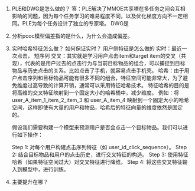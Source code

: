1. PLE和DWG是怎么做的？
    答：PLE解决了MMOE共享塔在多任务之间会互相影响的问题，因为每个任务学习的难易程度不同，以及优化梯度方向不一定相同。PLE为每个任务设计了独立的专家塔。
       DWG是
2. 分析pcoc模型偏差指的是什么，为什么会造成偏差。


3. 实时哈希特征怎么做？ 如何保证实时？ 用户侧特征是怎么做的
   实时：最近一次点击， 短序列
   交叉：其实就是学习用户点击item和target item的交叉（共现），代表的是用户过去的点击行为与当前目标物品的组合，可以捕捉到目标物品与历史点击的关系。比如点击了手机，就容易点击手机壳。
   哈希：由于用户点击序列和目标物品可能有很多不同的组合，特征空间可能非常大，为了避免维度过高导致的计算开销，通常可以采用特征哈希技术。
        特征哈希的目的是将高维的交叉特征映射到一个固定大小的哈希桶中，减少维度。
        例如：将 user_A_item_1_item_2_item_3 和 user_A_item_4 映射到一个固定大小的哈希空间，这样即使有大量的用户和物品，哈希后的特征向量的维度依然是固定的。

   假设我们需要构建一个模型来预测用户是否会点击一个目标物品。我们可以进行如下操作：

    Step 1: 对每个用户构建点击序列特征（如 user_id_click_sequence）。
    Step 2: 结合目标物品和用户的点击历史，进行交叉特征的构造。
    Step 3: 使用特征哈希（如果特征空间过大）对交叉特征进行降维。
    Step 4: 将这些交叉特征输入到模型中，进行训练。
   
5. 主要提升在哪？
